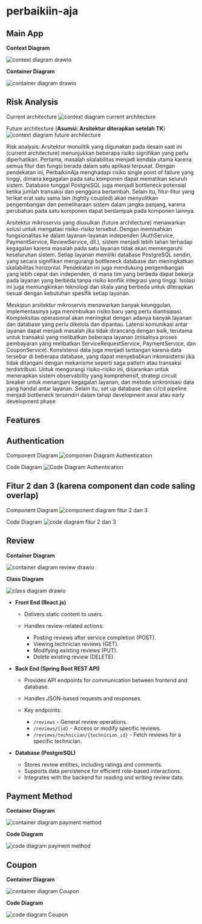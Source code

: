 # perbaikiin-aja

## Main App

**Context Diagram**

![context diagram drawio](https://github.com/user-attachments/assets/bd13b0cd-f115-4866-8463-7c697e0f04fd)

**Container Diagram**

![container diagram drawio](https://github.com/user-attachments/assets/cc7add40-2275-4e82-b85b-0535658a5f17)

## Risk Analysis

Current architecture
![context diagram current architecture](assets/risk-analysis-context-diagram.png)

Future architecture (**Asumsi: Arsitektur diterapkan setelah TK**)
![context diagram future architecture](assets/future-architecture.png)

Risk analysis:
Arsitektur monolitik yang digunakan pada desain saat ini (current architecture) menunjukkan beberapa risiko signifikan yang perlu diperhatikan. Pertama, masalah skalabilitas menjadi kendala utama karena semua fitur dan fungsi berada dalam satu aplikasi terpusat. Dengan pendekatan ini, PerbaikiinAja menghadapi risiko single point of failure yang tinggi, dimana kegagalan pada satu komponen dapat mematikan seluruh sistem. Database tunggal PostgreSQL juga menjadi bottleneck potensial ketika jumlah transaksi dan pengguna bertambah. Selain itu, fitur-fitur yang terikat erat satu sama lain (tightly coupled) akan menyulitkan pengembangan dan pemeliharaan sistem dalam jangka panjang, karena perubahan pada satu komponen dapat berdampak pada komponen lainnya.

Arsitektur mikroservis yang diusulkan (future architecture) menawarkan solusi untuk mengatasi risiko-risiko tersebut. Dengan memisahkan fungsionalitas ke dalam layanan-layanan independen (AuthService, PaymentService, ReviewService, dll.), sistem menjadi lebih tahan terhadap kegagalan karena masalah pada satu layanan tidak akan memengaruhi keseluruhan sistem. Setiap layanan memiliki database PostgreSQL sendiri, yang secara signifikan mengurangi bottleneck database dan meningkatkan skalabilitas horizontal. Pendekatan ini juga mendukung pengembangan yang lebih cepat dan independen, di mana tim yang berbeda dapat bekerja pada layanan yang berbeda tanpa risiko konflik integrasi yang tinggi. Isolasi ini juga memungkinkan teknologi dan skala yang berbeda untuk diterapkan sesuai dengan kebutuhan spesifik setiap layanan.

Meskipun arsitektur mikroservis menawarkan banyak keunggulan, implementasinya juga menimbulkan risiko baru yang perlu diantisipasi. Kompleksitas operasional akan meningkat dengan adanya banyak layanan dan database yang perlu dikelola dan dipantau. Latensi komunikasi antar layanan dapat menjadi masalah jika tidak dirancang dengan baik, terutama untuk transaksi yang melibatkan beberapa layanan (misalnya proses pembayaran yang melibatkan ServiceRequestService, PaymentService, dan CouponService). Konsistensi data juga menjadi tantangan karena data tersebar di beberapa database, yang dapat menyebabkan inkonsistensi jika tidak ditangani dengan mekanisme seperti saga pattern atau transaksi terdistribusi. Untuk mengurangi risiko-risiko ini, disarankan untuk menerapkan sistem observability yang komprehensif, strategi circuit breaker untuk menangani kegagalan layanan, dan metode sinkronisasi data yang handal antar layanan. Selain itu, set up database dan ci/cd pipeline menjadi bottleneck tersendiri dalam tahap development awal atau early development phase


## Features

## Authentication

Component Diagram 
![componen Diagram Authentication](./assets/ComponentDiagramAuth.jpg)

Code Diagram 
![Code Diagram Authentication](./assets/CodeDiagramAuth.jpg)

## Fitur 2 dan 3 (karena component dan code saling overlap)

Component Diagram
![component diagram fitur 2 dan 3](assets/component-diagram-feature-2-and-3.png)

Code Diagram
![code diagram fitur 2 dan 3](assets/Feature3andFeature2CodeDiagram.png)

## Review

**Container Diagram**

![container diagram review drawio](https://github.com/user-attachments/assets/a3e7d1a3-bced-4be2-9cf3-e97c5d52182a)

**Class Diagram**

![class diagram drawio](https://github.com/user-attachments/assets/ae66a655-8229-42f4-bb6f-3eba31aed6fa)


* **Front End (React.js)**

  * Delivers static content to users.
  * Handles review-related actions:

    * Posting reviews after service completion (POST).
    * Viewing technician reviews (GET).
    * Modifying existing reviews (PUT).
    * Delete existing review (DELETE)

* **Back End (Spring Boot REST API)**

  * Provides API endpoints for communication between frontend and database.
  * Handles JSON-based requests and responses.
  * Key endpoints:

    * `/reviews` - General review operations.
    * `/reviews/{id}` - Access or modify specific reviews.
    * `/reviews/technician/{technician_id}` - Fetch reviews for a specific technician.

* **Database (PostgreSQL)**

  * Stores review entities, including ratings and comments.
  * Supports data persistence for efficient role-based interactions.
  * Integrates with the backend for reading and writing review data.

## Payment Method
**Container Diagram**

![container diagram payment method](assets/PaymentMethodContainerDiagram.png)

**Code Diagram**

![code diagram payment method](assets/PaymentMethodCodeDiagram.png)

## Coupon
**Container Diagram**

![container diagram Coupon](assets/Coupon-container-diagram.png)

**Code Diagram**

![code diagram Coupon](assets/Coupon-code-diagram.png)